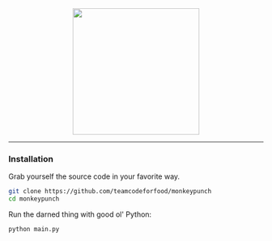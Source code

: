 <center><img src="http://i40.tinypic.com/icr8ft.png" width="250px" /></center>

---

### Installation
Grab yourself the source code in your favorite way.
```bash
git clone https://github.com/teamcodeforfood/monkeypunch
cd monkeypunch
```

Run the darned thing with good ol' Python:
```bash
python main.py
```